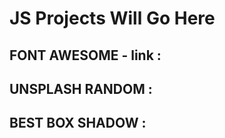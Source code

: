 # JS Projects Will Go Here


## FONT AWESOME - link : <link rel="stylesheet" href="https://cdnjs.cloudflare.com/ajax/libs/font-awesome/6.1.0/css/all.min.css" integrity="sha512-10/jx2EXwxxWqCLX/hHth/vu2KY3jCF70dCQB8TSgNjbCVAC/8vai53GfMDrO2Emgwccf2pJqxct9ehpzG+MTw==" crossorigin="anonymous"/>

## UNSPLASH RANDOM : <div style="background-image: url('https://source.unsplash.com/random/?landscape')"></div>


## BEST BOX SHADOW : <div style="box-shadow: 0 5px 10px rgba(154,160,185,0.05), 0 15px 40px rgba(0,0,0,0.1)"></div>